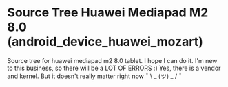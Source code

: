 # Source Tree Huawei Mediapad M2 8.0 (android_device_huawei_mozart)
Source tree for huawei mediapad m2 8.0 tablet.
I hope I can do it.
I'm new to this business, so there will be a LOT OF ERRORS :)
Yes, there is a vendor and
kernel. But it doesn't really matter right now 
¯ \ _ (ツ) _ / ¯


